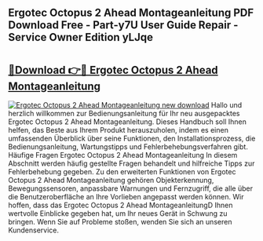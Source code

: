 ## Ergotec Octopus 2 Ahead Montageanleitung PDF Download Free - Part-y7U User Guide Repair - Service Owner Edition yLJqe

# <h2><a href="http://df78egp.blite.top/?on=Ergotec+Octopus+2+Ahead+Montageanleitung">🔗Download 👉🔴 Ergotec Octopus 2 Ahead Montageanleitung</a></h2>

[![Ergotec Octopus 2 Ahead Montageanleitung new download](https://i.imgur.com/lujVjoI.png)](http://df78egp.blite.top/?on=Ergotec+Octopus+2+Ahead+Montageanleitung)
Hallo und herzlich willkommen zur Bedienungsanleitung für Ihr neu ausgepacktes Ergotec Octopus 2 Ahead Montageanleitung. Dieses Handbuch soll Ihnen helfen, das Beste aus Ihrem Produkt herauszuholen, indem es einen umfassenden Überblick über seine Funktionen, den Installationsprozess, die Bedienungsanleitung, Wartungstipps und Fehlerbehebungsverfahren gibt. Häufige Fragen Ergotec Octopus 2 Ahead Montageanleitung In diesem Abschnitt werden häufig gestellte Fragen behandelt und hilfreiche Tipps zur Fehlerbehebung gegeben. Zu den erweiterten Funktionen von Ergotec Octopus 2 Ahead Montageanleitung gehören Objekterkennung, Bewegungssensoren, anpassbare Warnungen und Fernzugriff, die alle über die Benutzeroberfläche an Ihre Vorlieben angepasst werden können. Wir hoffen, dass das Ergotec Octopus 2 Ahead MontageanleitungD Ihnen wertvolle Einblicke gegeben hat, um Ihr neues Gerät in Schwung zu bringen. Wenn Sie auf Probleme stoßen, wenden Sie sich an unseren Kundenservice.
